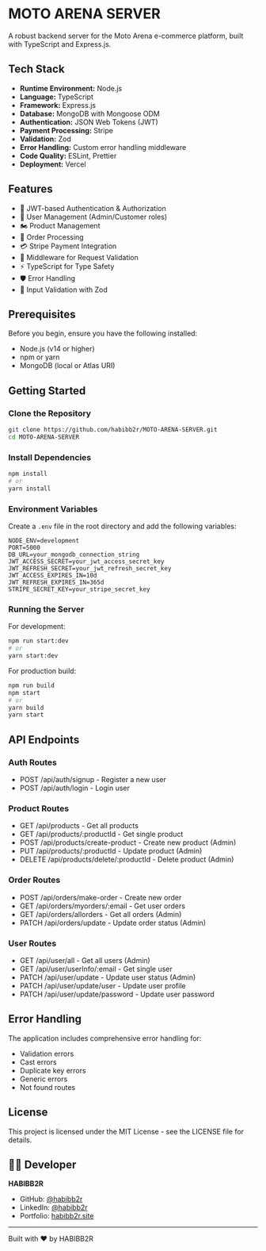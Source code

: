 # MOTO ARENA SERVER

A robust backend server for the Moto Arena e-commerce platform, built with TypeScript and Express.js.

## Tech Stack

- **Runtime Environment:** Node.js
- **Language:** TypeScript
- **Framework:** Express.js
- **Database:** MongoDB with Mongoose ODM
- **Authentication:** JSON Web Tokens (JWT)
- **Payment Processing:** Stripe
- **Validation:** Zod
- **Error Handling:** Custom error handling middleware
- **Code Quality:** ESLint, Prettier
- **Deployment:** Vercel

## Features

- 🔐 JWT-based Authentication & Authorization
- 👤 User Management (Admin/Customer roles)
- 🏍️ Product Management
- 🛒 Order Processing
- 💳 Stripe Payment Integration
- 🔄 Middleware for Request Validation
- ⚡ TypeScript for Type Safety
- 🛡️ Error Handling
- 📝 Input Validation with Zod

## Prerequisites

Before you begin, ensure you have the following installed:
- Node.js (v14 or higher)
- npm or yarn
- MongoDB (local or Atlas URI)

## Getting Started

### Clone the Repository

```bash
git clone https://github.com/habibb2r/MOTO-ARENA-SERVER.git
cd MOTO-ARENA-SERVER
```

### Install Dependencies

```bash
npm install
# or
yarn install
```

### Environment Variables

Create a `.env` file in the root directory and add the following variables:

```env
NODE_ENV=development
PORT=5000
DB_URL=your_mongodb_connection_string
JWT_ACCESS_SECRET=your_jwt_access_secret_key
JWT_REFRESH_SECRET=your_jwt_refresh_secret_key
JWT_ACCESS_EXPIRES_IN=10d
JWT_REFRESH_EXPIRES_IN=365d
STRIPE_SECRET_KEY=your_stripe_secret_key
```

### Running the Server

For development:
```bash
npm run start:dev
# or
yarn start:dev
```

For production build:
```bash
npm run build
npm start
# or
yarn build
yarn start
```

## API Endpoints

### Auth Routes
- POST /api/auth/signup - Register a new user
- POST /api/auth/login - Login user

### Product Routes
- GET /api/products - Get all products
- GET /api/products/:productId - Get single product
- POST /api/products/create-product - Create new product (Admin)
- PUT /api/products/:productId - Update product (Admin)
- DELETE /api/products/delete/:productId - Delete product (Admin)

### Order Routes
- POST /api/orders/make-order - Create new order
- GET /api/orders/myorders/:email - Get user orders
- GET /api/orders/allorders - Get all orders (Admin)
- PATCH /api/orders/update - Update order status (Admin)

### User Routes
- GET /api/user/all - Get all users (Admin)
- GET /api/user/userInfo/:email - Get single user
- PATCH /api/user/update - Update user status (Admin)
- PATCH /api/user/update/user - Update user profile
- PATCH /api/user/update/password - Update user password

## Error Handling

The application includes comprehensive error handling for:
- Validation errors
- Cast errors
- Duplicate key errors
- Generic errors
- Not found routes


## License

This project is licensed under the MIT License - see the LICENSE file for details.

## 👨‍💻 Developer

**HABIBB2R**

- GitHub: [@habibb2r](https://github.com/habibb2r)
- LinkedIn: [@habibb2r](https://linkedin.com/in/habibb2r)
- Portfolio: [habibb2r.site](https://habibb2r.site)

---

Built with ❤️ by HABIBB2R